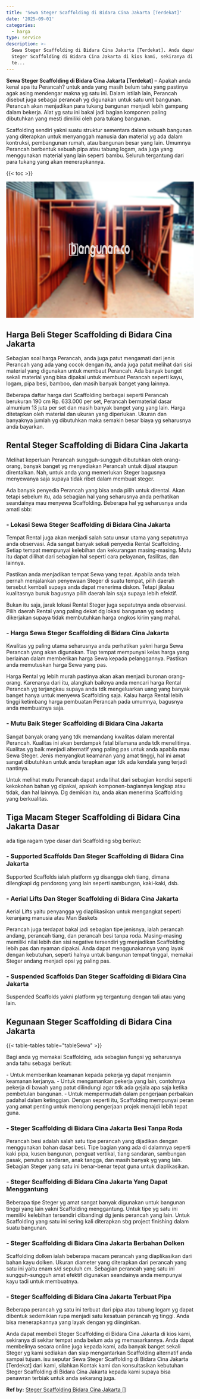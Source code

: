 ```yaml
---
title: 'Sewa Steger Scaffolding di Bidara Cina Jakarta [Terdekat]'
date: '2025-09-01'
categories:
  - harga
type: service
description: >-
  Sewa Steger Scaffolding di Bidara Cina Jakarta [Terdekat]. Anda dapat membeli
  Steger Scaffolding di Bidara Cina Jakarta di kios kami, sekiranya di sekitar
  te...
---
```


**Sewa Steger Scaffolding di Bidara Cina Jakarta \[Terdekat\]** – Apakah anda kenal apa itu Perancah? untuk anda yang masih belum tahu yang pastinya agak asing mendengar makna yg satu ini. Dalam istilah lain, Perancah disebut juga sebagai perancah yg digunakan untuk satu unit bangunan. Perancah akan menjadikan para tukang bangunan menjadi lebih gampang dalam bekerja. Alat yg satu ini bakal jadi bagian komponen paling dibutuhkan yang mesti dimiliki oleh para tukang bangunan.

Scaffolding sendiri yakni suatu struktur sementara dalam sebuah bangunan yang diterapkan untuk menyanggah manusia dan material yg ada dalam kontruksi, pembangunan rumah, atau bangunan besar yang lain. Umumnya Perancah berbentuk sebuah pipa atau tabung logam, ada juga yang menggunakan material yang lain seperti bambu. Seluruh tergantung dari para tukang yang akan menerapkannya.

{{< toc >}}

![Sewa Steger Scaffolding di Bidara Cina Jakarta [Terdekat]](/images/sewa-scaffolding-steger-25.png)

## Harga Beli Steger Scaffolding di Bidara Cina Jakarta

Sebagian soal harga Perancah, anda juga patut mengamati dari jenis Perancah yang ada yang cocok dengan itu, anda juga patut melihat dari sisi material yang digunakan untuk membaut Perancah. Ada banyak banget sekali material yang bisa dipakai untuk membuat Perancah seperti kayu, logam, pipa besi, bamboo, dan masih banyak banget yang lainnya.

Beberapa daftar harga dari Scaffolding berbagai seperti Perancah berukuran 190 cm Rp. 633.000 per set, Perancah bermaterial dasar almunium 13 juta per set dan masih banyak banget yang yang lain. Harga ditetapkan oleh material dan ukuran yang diperlukan. Ukuran dan banyaknya jumlah yg dibutuhkan maka semakin besar biaya yg seharusnya anda bayarkan.

## Rental Steger Scaffolding di Bidara Cina Jakarta

Melihat keperluan Perancah sungguh-sungguh dibutuhkan oleh orang-orang, banyak banget yg menyediakan Perancah untuk dijual ataupun direntalkan. Nah, untuk anda yang memerlukan Steger bagusnya menyewanya saja supaya tidak ribet dalam membuat steger.

Ada banyak penyedia Perancah yang bisa anda pilih untuk dirental. Akan tetapi sebelum itu, ada sebagian hal yang seharusnya anda perhatikan seandainya mau menyewa Scaffolding. Beberapa hal yg seharusnya anda amati sbb:

### \- Lokasi Sewa Steger Scaffolding di Bidara Cina Jakarta

Tempat Rental juga akan menjadi salah satu unsur utama yang sepatutnya anda observasi. Ada sangat banyak sekali penyedia Rental Scaffolding. Setiap tempat mempunyai kelebihan dan kekurangan masing-masing. Mutu itu dapat dilihat dari sebagian hal seperti cara pelayanan, fasilitas, dan lainnya.

Pastikan anda menjadikan tempat Sewa yang tepat. Apabila anda telah pernah menjalankan penyewaan Steger di suatu tempat, pilih daerah tersebut kembali supaya anda dapat menerima diskon. Tetapi jikalau kualitasnya buruk bagusnya pilih daerah lain saja supaya lebih efektif.

Bukan itu saja, jarak lokasi Rental Steger juga sepatutnya anda observasi. Pilih daerah Rental yang paling dekat dg lokasi bangunan yg sedang dikerjakan supaya tidak membutuhkan harga ongkos kirim yang mahal.

### \- Harga Sewa Steger Scaffolding di Bidara Cina Jakarta

Kwalitas yg paling utama seharusnya anda perhatikan yakni harga Sewa Perancah yang akan digunakan. Tiap tempat mempunyai kelas harga yang berlainan dalam memberikan harga Sewa kepada pelanggannya. Pastikan anda memutuskan harga Sewa yang pas.

Harga Rental yg lebih murah pastinya akan akan menjadi buronan orang-orang. Karenanya dari itu, alangkah baiknya anda mencari harga Rental Perancah yg terjangkau supaya anda tdk mengeluarkan uang yang banyak banget hanya untuk menyewa Scaffolding saja. Kalau harga Rental lebih tinggi ketimbang harga pembuatan Perancah pada umumnya, bagusnya anda membuatnya saja.

### \- Mutu Baik Steger Scaffolding di Bidara Cina Jakarta

Sangat banyak orang yang tdk memandang kwalitas dalam merental Perancah. Kualitas ini akan berdampak fatal bilamana anda tdk menelitinya. Kualitas yg baik menjadi alternatif yang paling pas untuk anda apabila mau Sewa Steger. Jenis menyangkut keamanan yang amat tinggi, hal ini amat sangat dibutuhkan untuk anda terapkan agar tdk ada kendala yang terjadi nantinya.

Untuk melihat mutu Perancah dapat anda lihat dari sebagian kondisi seperti kekokohan bahan yg dipakai, apakah komponen-bagiannya lengkap atau tidak, dan hal lainnya. Dg demikian itu, anda akan menerima Scaffolding yang berkualitas.

## Tiga Macam Steger Scaffolding di Bidara Cina Jakarta Dasar

ada tiga ragam type dasar dari Scaffolding sbg berikut:

### \- Supported Scaffolds Dan Steger Scaffolding di Bidara Cina Jakarta

Supported Scaffolds ialah platform yg disangga oleh tiang, dimana dilengkapi dg pendorong yang lain seperti sambungan, kaki-kaki, dsb.

### \- Aerial Lifts Dan Steger Scaffolding di Bidara Cina Jakarta

Aerial Lifts yaitu penyangga yg diaplikasikan untuk mengangkat seperti keranjang manusia atau Man Baskets

Perancah juga terdapat bakal jadi sebagian tipe jenisnya, ialah perancah andang, perancah tiang, dan perancah besi tanpa roda. Masing-masing memiliki nilai lebih dan sisi negative tersendiri yg menjadikan Scaffolding lebih pas dan nyaman dipakai. Anda dapat menggunakannya yang layak dengan kebutuhan, seperti halnya untuk bangunan tempat tinggal, memakai Steger andang menjadi opsi yg paling pas.

### \- Suspended Scaffolds Dan Steger Scaffolding di Bidara Cina Jakarta

Suspended Scaffolds yakni platform yg tergantung dengan tali atau yang lain.

## Kegunaan Steger Scaffolding di Bidara Cina Jakarta

{{< table-tables table="tableSewa" >}}

Bagi anda yg memakai Scaffolding, ada sebagian fungsi yg seharusnya anda tahu sebagai berikut:

\- Untuk memberikan keamanan kepada pekerja yg dapat menjamin keamanan kerjanya. - Untuk mengamankan pekerja yang lain, contohnya pekerja di bawah yang patut dilindungi agar tdk ada gejala apa saja ketika pembetulan bangunan. - Untuk mempermudah dalam pengerjaan perbaikan padahal dalam ketinggian. Dengan seperti itu, Scaffolding mempunyai peran yang amat penting untuk menolong pengerjaan projek menajdi lebih tepat guna.

### \- Steger Scaffolding di Bidara Cina Jakarta Besi Tanpa Roda

Perancah besi adalah salah satu tipe perancah yang dijadikan dengan menggunakan bahan dasar besi. Tipe bagian yang ada di dalamnya seperti kaki pipa, kusen bangunan, penguat vertikal, tiang sandaran, sambungan pasak, penutup sandaran, anak tangga, dan masih banyak yg yang lain. Sebagian Steger yang satu ini benar-benar tepat guna untuk diaplikasikan.

### \- Steger Scaffolding di Bidara Cina Jakarta Yang Dapat Menggantung

Beberapa tipe Steger yg amat sangat banyak digunakan untuk bangunan tinggi yang lain yakni Scaffolding menggantung. Untuk tipe yg satu ini memiliki kelebihan tersendiri dibandingi dg jenis perancah yang lain. Untuk Scaffolding yang satu ini sering kali diterapkan sbg project finishing dalam suatu bangunan.

### \- Steger Scaffolding di Bidara Cina Jakarta Berbahan Dolken

Scaffolding dolken ialah beberapa macam perancah yang diaplikasikan dari bahan kayu dolken. Ukuran diameter yang diterapkan dari perancah yang satu ini yaitu enam s/d sepuluh cm. Sebagian perancah yang satu ini sungguh-sungguh amat efektif digunakan seandainya anda mempunyai kayu tadi untuk membuatnya.

### \- Steger Scaffolding di Bidara Cina Jakarta Terbuat Pipa

Beberapa perancah yg satu ini terbuat dari pipa atau tabung logam yg dapat dibentuk sedemikian rupa menjadi satu kesatuan perancah yg tinggi. Anda bisa menerapkannya yang layak dengan yg diinginkan.

Anda dapat membeli Steger Scaffolding di Bidara Cina Jakarta di kios kami, sekiranya di sekitar tempat anda belum ada yg memasarkannya. Anda dapat membelinya secara online juga kepada kami, ada banyak banget sekali Steger yg kami sediakan dan siap mengantarkan Scaffolding alternatif anda sampai tujuan. isu seputar Sewa Steger Scaffolding di Bidara Cina Jakarta \[Terdekat\] dari kami, silahkan Kontak kami dan konsultasikan kebutuhan Steger Scaffolding di Bidara Cina Jakarta kepada kami supaya bisa penawran terbiak untuk anda sekarang juga.

**Ref by:** [Steger Scaffolding Bidara Cina Jakarta []](https://id.wikipedia.org/wiki/Steger)
